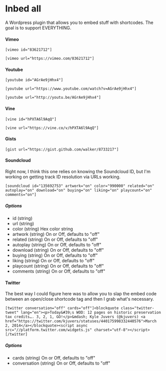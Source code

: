 Inbed all
===================

A Wordpress plugin that allows you to embed stuff with shortcodes. The goal is to support EVERYTHING.


#### Vimeo

    [vimeo id="83621712"]

    [vimeo url="https://vimeo.com/83621712"]

#### Youtube

    [youtube id="AGrAe9jHhx4"]

    [youtube url="https://www.youtube.com/watch?v=AGrAe9jHhx4"]

    [youtube url="http://youtu.be/AGrAe9jHhx4"]

#### Vine

    [vine id="hPXTA6l9AqQ"]

    [vine url="https://vine.co/v/hPXTA6l9AqQ"]

#### Gists

    [gist url="https://gist.github.com/walker/8733217"]

#### Soundcloud

Right now, I think this one relies on knowing the Soundcloud ID, but I'm working on getting track ID resolution via URLs working.

    [soundcloud id="135692753" artwork="on" color="990000" related="on" autoplay="on" download="on" buying="on" liking="on" playcount="on" comments="on"]

##### Options

* id (string)
* url (string)
* color (string) Hex color string
* artwork (string) On or Off, defaults to "off"
* related (string) On or Off, defaults to "off"
* autoplay (string) On or Off, defaults to "off"
* download (string) On or Off, defaults to "off"
* buying (string) On or Off, defaults to "off"
* liking (string) On or Off, defaults to "off"
* playcount (string) On or Off, defaults to "off"
* comments (string) On or Off, defaults to "off"

#### Twitter

The best way I could figure here was to allow you to slap the embed code between an open/close shortcode tag and then I grab what's necessary.

    [twitter conversation="off" cards="off"]<blockquote class="twitter-tweet" lang="en"><p>Today&#39;s WOD: 12 pages on historic preservation tax credits…. 3, 2, 1, GO!</p>&mdash; Kyle Juvers (@kjuvers) <a href="https://twitter.com/kjuvers/statuses/440175998332440576">March 2, 2014</a></blockquote><script async src="//platform.twitter.com/widgets.js" charset="utf-8"></script>[/twitter]

##### Options

* cards (string) On or Off, defaults to "off"
* conversation (string) On or Off, defaults to "off"